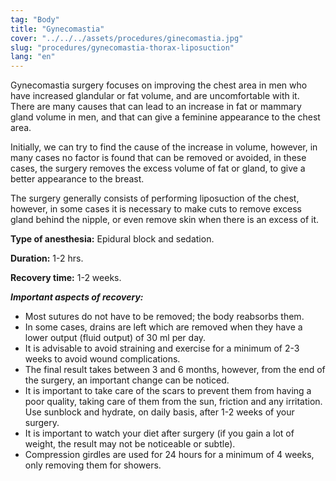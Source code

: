 ```yaml
---
tag: "Body"
title: "Gynecomastia"
cover: "../../../assets/procedures/ginecomastia.jpg"
slug: "procedures/gynecomastia-thorax-liposuction"
lang: "en"
---
```


Gynecomastia surgery focuses on improving the chest area in men who have increased glandular or fat volume, and are uncomfortable with it. There are many causes that can lead to an increase in fat or mammary gland volume in men, and that can give a feminine appearance to the chest area.

Initially, we can try to find the cause of the increase in volume, however, in many cases no factor is found that can be removed or avoided, in these cases, the surgery removes the excess volume of fat or gland, to give a better appearance to the breast.

The surgery generally consists of performing liposuction of the chest, however, in some cases it is necessary to make cuts to remove excess gland behind the nipple, or even remove skin when there is an excess of it.

**Type of anesthesia:** Epidural block and sedation.

**Duration:** 1-2 hrs.

**Recovery time:** 1-2 weeks.

**_Important aspects of recovery:_**

- Most sutures do not have to be removed; the body reabsorbs them.
- In some cases, drains are left which are removed when they have a lower output (fluid output) of 30 ml per day.
- It is advisable to avoid straining and exercise for a minimum of 2-3 weeks to avoid wound complications.
- The final result takes between 3 and 6 months, however, from the end of the surgery, an important change can be noticed.
- It is important to take care of the scars to prevent them from having a poor quality, taking care of them from the sun, friction and any irritation. Use sunblock and hydrate, on daily basis, after 1-2 weeks of your surgery.
- It is important to watch your diet after surgery (if you gain a lot of weight, the result may not be noticeable or subtle).
- Compression girdles are used for 24 hours for a minimum of 4 weeks, only removing them for showers.
